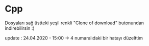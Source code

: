 # Cpp
Dosyaları sağ üstteki yeşil renkli "Clone of download" butonundan indirebilirsin :)

update :
	24.04.2020 - 15:00 ->  4 numaralıdaki bir hatayı düzelttim
